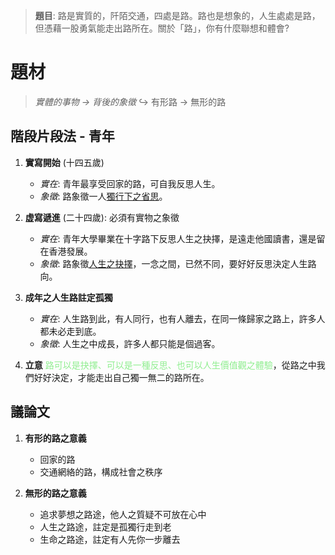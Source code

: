 > **題目**:
> 路是實質的，阡陌交通，四處是路。路也是想象的，人生處處是路，但憑藉一股勇氣能走出路所在。關於「路」，你有什麼聯想和體會?

# 題材
> *實體的事物 → 背後的象徵*
> ↪ 有形路 → 無形的路

## 階段片段法 - 青年
1. **實寫開始** (十四五歲)
	- *實在*: 青年最享受回家的路，可自我反思人生。
	- *象徵*: 路象徵一人<u>獨行下之省思</u>。

2. **虚寫遞進** (二十四歲): 必須有實物之象徵
	- *實在*: 青年大學畢業在十字路下反思人生之抉擇，是遠走他國讀書，還是留在香港發展。
	- *象徵*: 路象徵<u>人生之抉擇</u>，一念之間，已然不同，要好好反思決定人生路向。

3. **成年之人生路註定孤獨**
	- *實在*: 人生路到此，有人同行，也有人離去，在同一條歸家之路上，許多人都未必走到底。
	- *象徵*: 人生之中成長，許多人都只能是個過客。

4. **立意**
   <span style="color: lightgreen">路可以是抉擇、可以是一種反思、也可以人生價值觀之體驗</span>，從路之中我們好好決定，才能走出自己獨一無二的路所在。

## 議論文
1. **有形的路之意義**
	- 回家的路
	- 交通網絡的路，構成社會之秩序

2. **無形的路之意義**
	- 追求夢想之路途，他人之質疑不可放在心中
	- 人生之路途，註定是孤獨行走到老
	- 生命之路途，註定有人先你一步離去
